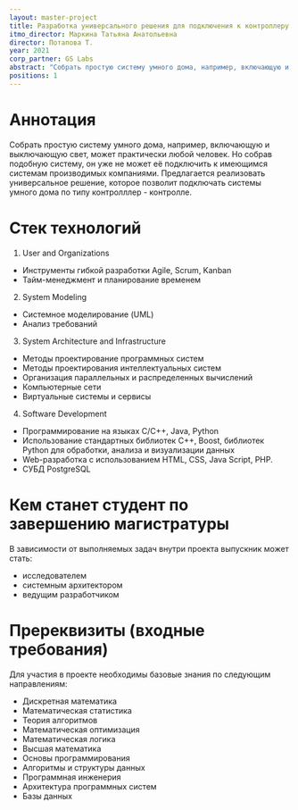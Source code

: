 ```yaml
---
layout: master-project
title: Разработка универсального решения для подключения к контроллеру системы умного дома других контроллеров 
itmo_director: Маркина Татьяна Анатольевна
director: Потапова Т.
year: 2021
corp_partner: GS Labs
abstract: "Собрать простую систему умного дома, например, включающую и выключающую свет, может практически любой человек. Но собрав подобную систему, он уже не может её подключить к имеющимся системам производимых компаниями. Предлагается реализовать универсальное решение, которое позволит подключать системы умного дома по типу контролллер - контролле."
positions: 1
---
```


# Аннотация

Собрать простую систему умного дома, например, включающую и выключающую свет, может практически любой человек. Но собрав подобную систему, он уже не может её подключить к имеющимся системам производимых компаниями. Предлагается реализовать универсальное решение, которое позволит подключать системы умного дома по типу контролллер - контролле.


# Стек технологий

1. User and Organizations 
- Инструменты гибкой разработки Agile, Scrum, Kanban 
- Тайм-менеджмент и планирование временем

2. System Modeling 
- Системное моделирование (UML)
- Анализ требований 

3. System Architecture and Infrastructure 
- Методы проектирование программных систем 
- Методы проектирования интеллектуальных систем 
- Организация параллельных и распределенных вычислений 
- Компьютерные сети 
- Виртуальные системы и сервисы 

4. Software Development 
- Программирование на языках C/C++, Java, Python 
- Использование стандартных библиотек С++, Boost,  библиотек  Python для обработки, анализа и визуализации данных
- Web-разработка с использованием HTML, CSS, Java Script, PHP.
- СУБД PostgreSQL

# Кем станет студент по завершению магистратуры

В зависимости от выполняемых задач внутри проекта выпускник может стать:

* исследователем
* системным архитектором
* ведущим разработчиком

# Пререквизиты (входные требования)

Для участия в проекте необходимы базовые знания по следующим направлениям:

* Дискретная математика
* Математическая статистика
* Теория алгоритмов
* Математическая оптимизация
* Математическая логика
* Высшая математика
* Основы программирования
* Алгоритмы и структуры данных
* Программная инженерия
* Архитектура программных систем
* Базы данных